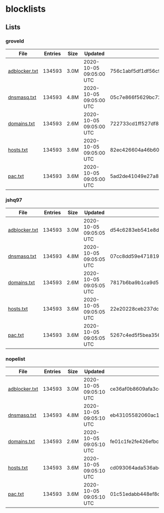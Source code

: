 # blocklists

## Lists

### groveld

|File|Entries|Size|Updated|Hash|
|-|-|-|-|-|
|[adblocker.txt](https://raw.githubusercontent.com/groveld/blocklists/lists/groveld/adblocker.txt)|134593|3.0M|2020-10-05 09:05:00 UTC|756c1abf5df1df56c9efebcaeaa76c64233a903a|
|[dnsmasq.txt](https://raw.githubusercontent.com/groveld/blocklists/lists/groveld/dnsmasq.txt)|134593|4.8M|2020-10-05 09:05:00 UTC|05c7e866f5629bc72ba3a7c9c56dd2d742a515d5|
|[domains.txt](https://raw.githubusercontent.com/groveld/blocklists/lists/groveld/domains.txt)|134593|2.6M|2020-10-05 09:05:00 UTC|722733cd1ff527df8c067d3501e9f066561a67c7|
|[hosts.txt](https://raw.githubusercontent.com/groveld/blocklists/lists/groveld/hosts.txt)|134593|3.6M|2020-10-05 09:05:00 UTC|82ec426604a46b603c83f5be383a97194f3992ae|
|[pac.txt](https://raw.githubusercontent.com/groveld/blocklists/lists/groveld/pac.txt)|134593|3.6M|2020-10-05 09:05:00 UTC|5ad2de41049e27a8a2cd083a4157b5df7c1f9687|

### jshq97

|File|Entries|Size|Updated|Hash|
|-|-|-|-|-|
|[adblocker.txt](https://raw.githubusercontent.com/groveld/blocklists/lists/jshq97/adblocker.txt)|134593|3.0M|2020-10-05 09:05:05 UTC|d54c6283eb541e8d95a2952a02c3675834fdc250|
|[dnsmasq.txt](https://raw.githubusercontent.com/groveld/blocklists/lists/jshq97/dnsmasq.txt)|134593|4.8M|2020-10-05 09:05:05 UTC|07cc8dd59e47181909b6f48b4d9cc44f851ebefb|
|[domains.txt](https://raw.githubusercontent.com/groveld/blocklists/lists/jshq97/domains.txt)|134593|2.6M|2020-10-05 09:05:05 UTC|7817b6ba9b1ca9d56f39c0b35457cffab902c83e|
|[hosts.txt](https://raw.githubusercontent.com/groveld/blocklists/lists/jshq97/hosts.txt)|134593|3.6M|2020-10-05 09:05:05 UTC|22e20228ceb237dc49fec1e3a760d3d2669a7641|
|[pac.txt](https://raw.githubusercontent.com/groveld/blocklists/lists/jshq97/pac.txt)|134593|3.6M|2020-10-05 09:05:05 UTC|5267c4ed5f5bea356036d869fc2f40ec79310788|

### nopelist

|File|Entries|Size|Updated|Hash|
|-|-|-|-|-|
|[adblocker.txt](https://raw.githubusercontent.com/groveld/blocklists/lists/nopelist/adblocker.txt)|134593|3.0M|2020-10-05 09:05:10 UTC|ce36af0b8609afa3cd6faff028cc29c2457ced8d|
|[dnsmasq.txt](https://raw.githubusercontent.com/groveld/blocklists/lists/nopelist/dnsmasq.txt)|134593|4.8M|2020-10-05 09:05:10 UTC|eb43105582060ac1f8c8157ab05a98b0bc3f4a36|
|[domains.txt](https://raw.githubusercontent.com/groveld/blocklists/lists/nopelist/domains.txt)|134593|2.6M|2020-10-05 09:05:10 UTC|fe01c1fe2fe426efbc89b6733918bdca285e0c22|
|[hosts.txt](https://raw.githubusercontent.com/groveld/blocklists/lists/nopelist/hosts.txt)|134593|3.6M|2020-10-05 09:05:10 UTC|cd093064ada536abe961708c40653b33289e8b9b|
|[pac.txt](https://raw.githubusercontent.com/groveld/blocklists/lists/nopelist/pac.txt)|134593|3.6M|2020-10-05 09:05:10 UTC|01c51edabb448ef8d488d489312bcd7daf7e9fcc|
